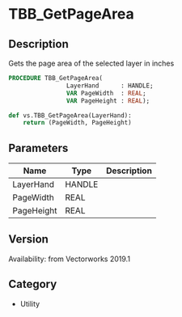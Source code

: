 # TBB_GetPageArea

## Description
Gets the page area of the selected layer in inches

```pascal
PROCEDURE TBB_GetPageArea(
				LayerHand      : HANDLE;
				VAR PageWidth  : REAL;
				VAR PageHeight : REAL);
```

```python
def vs.TBB_GetPageArea(LayerHand):
    return (PageWidth, PageHeight)
```

## Parameters
|Name|Type|Description|
|---|---|---|
|LayerHand|HANDLE|   |
|PageWidth|REAL|   |
|PageHeight|REAL|   |

## Version
Availability: from Vectorworks 2019.1

## Category
* Utility

